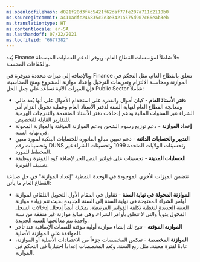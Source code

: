 ```yaml
---
ms.openlocfilehash: d021f20d3f4c5421f62daf77fe207a711c2110b0
ms.sourcegitcommit: a411adfc246835c2e3e3421a575d907c66eab3eb
ms.translationtype: HT
ms.contentlocale: ar-SA
ms.lasthandoff: 07/22/2021
ms.locfileid: "6677382"
---
```

يُعد Finance حلاً شاملاً لمؤسسات القطاع العام، ويوفر الدعم للعمليات المبسطة والكفاءات المحسنة.

وبالإضافة إلى ميزات محددة متوفرة في Finance تتعلق بالقطاع العام، مثل التحكم في الموازنة ومحاسبة الالتزام وتعريفات الترحيل وإعداد موازنة المشروع ومنح المحاسبة، فإن الميزات الآتية تساعد على جعل الحل Public Sector شاملاً:

-   **دفتر الأستاذ العام** - كيان أموال والقدرة على استخدام الأموال على أنها بُعد مالي ومعالجة القطاع العام لنهاية السنة لدفتر الأستاذ العام وعملية تحويل التزام أمر الشراء عبر السنوات المالية ودعم إدخالات دفتر الأستاذ المتقدمة والتدرجات الهرمية للتقارير القابلة للتخصيص.
-   **إعداد الموازنة** - دعم توزيع رسوم الشحن ودعم الموازنة المؤقتة و‏‫الموازنة المحولة في نهاية السنة‬.
-   **التدبير والحسابات الدائنة** - دعم تعيين مبالغ الفاتورة للحسابات البنكية لمورد معين وتحسينات رقم DUNS وتحسينات الولايات المتحدة 1099 وتحسينات الشراء غير المخطط للمورد.
-   **الحسابات المدينة** - تحسينات على فواتير النص الحر لإضافة كود الفوترة ووظيفة تصنيف الفوترة.

تتضمن الميزات الأخرى الموجودة في الوحدة النمطية "إعداد الموازنة" في حل صناعة القطاع العام ما يأتي:

- **الموازنة المحولة** **في نهاية السنة** - تتناول في المقام الأول التحويل التلقائي لموازنة أوامر الشراء المفتوحة في نهاية السنة إلى السنة الجديدة بحيث تتم زيادة موازنة السنة الجديدة لتغطية تكلفة الفواتير المرتبطة. يمكنك أيضاً إدخال إدخالات السجل المحول يدوياً والتي لا تتعلق بأوامر الشراء، وهي مبالغ موازنة غير منفقة من سنة واحدة تتم معالجتها للسنة الجديدة.
- **الموازنة المؤقتة** - تتيح لك إنشاء موازنة أولية مؤقتة للنفقات الإضافية عند تأخر الموافقة على الموازنة الأصلية.
- **الموازنة المخصصة** - تعكس المخصصات جزءاً من الاعتمادات الأصلية أو الموازنة، عادةً لفترة معينة، مثل ربع السنة. وتُعد المخصصات إعداداً اختيارياً في التحكم في الموازنة.

